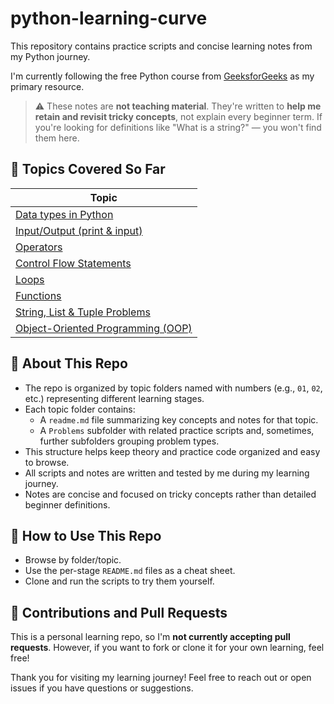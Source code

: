 # python-learning-curve

This repository contains practice scripts and concise learning notes from my Python journey.

I'm currently following the free Python course from [GeeksforGeeks](https://www.geeksforgeeks.org/courses/python-course-certification-free) as my primary resource.

> ⚠️ These notes are **not teaching material**. They're written to **help me retain and revisit tricky concepts**, not explain every beginner term. If you're looking for definitions like "What is a string?" — you won't find them here.


## 📘 Topics Covered So Far

| Topic                                 |
|---------------------------------------|
| [Data types in Python](01/)           |
| [Input/Output (print & input)](02/)   |
| [Operators](03/Problems/Operators)    |
| [Control Flow Statements](03/Problems/ControlFlow)  |
| [Loops](04/)                          |
| [Functions](05/)                      |
| [String, List & Tuple Problems](06/)  |
| [Object-Oriented Programming (OOP)](07/) |


## 🧠 About This Repo

- The repo is organized by topic folders named with numbers (e.g., `01`, `02`, etc.) representing different learning stages.
- Each topic folder contains:
  - A `readme.md` file summarizing key concepts and notes for that topic.
  - A `Problems` subfolder with related practice scripts and, sometimes, further subfolders grouping problem types.
- This structure helps keep theory and practice code organized and easy to browse.
- All scripts and notes are written and tested by me during my learning journey.
- Notes are concise and focused on tricky concepts rather than detailed beginner definitions.


## 📌 How to Use This Repo

- Browse by folder/topic.  
- Use the per-stage `README.md` files as a cheat sheet.  
- Clone and run the scripts to try them yourself.


## 🤝 Contributions and Pull Requests

This is a personal learning repo, so I'm **not currently accepting pull requests**. However, if you want to fork or clone it for your own learning, feel free!


Thank you for visiting my learning journey! Feel free to reach out or open issues if you have questions or suggestions.
